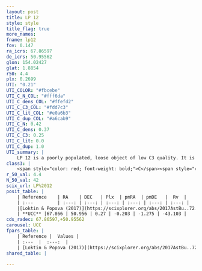 ```yaml
---
layout: post
title: LP 12
style: style
title_flag: true
more_names: 
fname: lp12
fov: 0.147
ra_icrs: 67.86597
de_icrs: 50.95562
glon: 154.02427
glat: 1.8854
r50: 4.4
plx: 0.2699
UTI: "0.21"
UTI_COLOR: "#fbcebe"
UTI_C_N_COL: "#fff6da"
UTI_C_dens_COL: "#ffefd2"
UTI_C_C3_COL: "#fdd7c3"
UTI_C_lit_COL: "#e0a6b3"
UTI_C_dup_COL: "#a6cab9"
UTI_C_N: 0.42
UTI_C_dens: 0.37
UTI_C_C3: 0.25
UTI_C_lit: 0.0
UTI_C_dup: 1.0
UTI_summary: |
    LP 12 is a poorly populated, loose object of low C3 quality. It is rarely studied in the literature, with no articles listed in the last 8 years.
class3: |
    <span style="color: red; font-weight: bold;">C</span><span style="color: red; font-weight: bold;">C</span>
r_50_val: 4.4
N_50_val: 42
scix_url: LP%2012
posit_table: |
    | Reference    | RA    | DEC   | Plx  | pmRA  | pmDE   |  Rv  |
    | :---         | :---: | :---: | :---: | :---: | :---: | :---: |
    |[Loktin & Popova (2017)](https://scixplorer.org/abs/2017AstBu..72..257L) | 67.875 | 50.96 | -- | -0.742 | -2.034 | -- |
    | **UCC** |67.866 | 50.956 | 0.27 | -0.203 | -1.275 | -43.103 | 
cds_radec: 67.86597,+50.95562
carousel: UCC
fpars_table: |
    | Reference |  Values |
    | :---  |  :---:  |
    | [Loktin & Popova (2017)](https://scixplorer.org/abs/2017AstBu..72..257L) | `E(B-V)=0.661, Dmod=12.72, logt=8.95` |
shared_table: |
    
---
```

